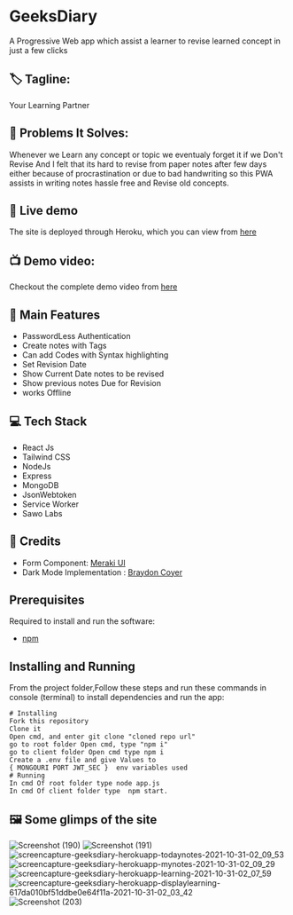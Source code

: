 # GeeksDiary

A Progressive Web app which assist a learner to revise learned concept in just a few clicks  
##  🏷 Tagline:

Your Learning Partner

## 🧐 Problems It Solves:

Whenever we Learn any concept or topic we eventualy forget it if we Don't Revise
And I felt that its hard to revise from paper notes after few days either because of procrastination or due to bad handwriting
so this PWA assists in writing notes hassle free and Revise old concepts.

##  🔴 Live demo

The site is deployed through Heroku, which you can view from [here](https://geeksdiary.herokuapp.com/)  

## 📺 Demo video:

Checkout the complete demo video from [here](https://www.youtube.com/watch?v=rWE2AiIk7l8) 

## 🚀 Main Features
- PasswordLess Authentication
- Create notes with Tags 
- Can add Codes with Syntax highlighting
- Set Revision Date
- Show Current Date notes to be revised
- Show previous notes Due for Revision
- works Offline 


## 💻 Tech Stack

- React Js
- Tailwind CSS
- NodeJs
- Express
- MongoDB
- JsonWebtoken
- Service Worker
- Sawo Labs


## 🤝 Credits

- Form Component: [Meraki UI](https://merakiui.com/#main)
- Dark Mode Implementation : [Braydon Coyer](https://braydoncoyer.dev/blog/how-to-implement-dark-mode-with-tailwind-2/)


## Prerequisites

Required to install and run the software:

- [npm](https://www.npmjs.com/get-npm)

## Installing and Running

From the project folder,Follow these steps and run these commands in console (terminal) to install dependencies and run the app:

```
# Installing
Fork this repository 
Clone it    
Open cmd, and enter git clone "cloned repo url"
go to root folder Open cmd, type "npm i"    
go to client folder Open cmd type npm i
Create a .env file and give Values to
{ MONGOURI PORT JWT_SEC }  env variables used 
# Running
In cmd Of root folder type node app.js  
In cmd Of client folder type  npm start.
```

## 🖼️ Some glimps of the site
![Screenshot (190)](https://user-images.githubusercontent.com/64855593/139557789-9b782614-1820-4a5f-b873-e804c979da06.png)
![Screenshot (191)](https://user-images.githubusercontent.com/64855593/139557820-ac0b0a4c-390d-42dd-bf01-a6c468775578.png)
![screencapture-geeksdiary-herokuapp-todaynotes-2021-10-31-02_09_53](https://user-images.githubusercontent.com/64855593/139557840-35b33e32-8697-4d15-933a-2db8975eda5e.png)
![screencapture-geeksdiary-herokuapp-mynotes-2021-10-31-02_09_29](https://user-images.githubusercontent.com/64855593/139557851-2a9cbbf2-d6ad-4822-be9c-570323b755bf.png)
![screencapture-geeksdiary-herokuapp-learning-2021-10-31-02_07_59](https://user-images.githubusercontent.com/64855593/139557854-08c8b3dc-5315-498f-ae21-733e97abe9ed.png)
![screencapture-geeksdiary-herokuapp-displaylearning-617da010bf51ddbe0e64f11a-2021-10-31-02_03_42](https://user-images.githubusercontent.com/64855593/139557857-2fffa90a-d017-4270-9432-35abd224beae.png)
![Screenshot (203)](https://user-images.githubusercontent.com/64855593/139557871-755fd451-118f-4a44-900f-afaf113f560b.png)



